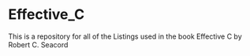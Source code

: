 # Effective_C
This is a repository for all of the Listings used in the book Effective C by Robert C. Seacord
